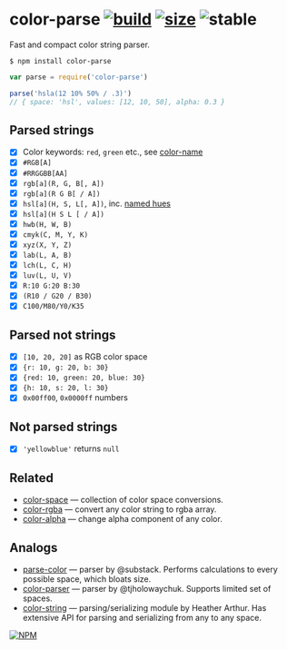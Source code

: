 # color-parse [![build](https://travis-ci.org/colorjs/color-parse.svg?branch=master)](https://travis-ci.org/colorjs/color-parse) [![size](https://img.shields.io/bundlephobia/minzip/color-parse?label=size)](https://bundlephobia.com/result?p=color-parse) ![stable](https://img.shields.io/badge/stability-unstable-yellow)

Fast and compact color string parser.

`$ npm install color-parse`

```js
var parse = require('color-parse')

parse('hsla(12 10% 50% / .3)')
// { space: 'hsl', values: [12, 10, 50], alpha: 0.3 }
```

## Parsed strings

* [x] Color keywords: `red`, `green` etc., see [color-name](https://ghub.io/color-name)
* [x] `#RGB[A]`
* [x] `#RRGGBB[AA]`
* [x] `rgb[a](R, G, B[, A])`
* [x] `rgb[a](R G B[ / A])`
* [x] `hsl[a](H, S, L[, A])`, inc. [named hues](http://dev.w3.org/csswg/css-color/#simple-hues)
* [x] `hsl[a](H S L [ / A])`
* [x] `hwb(H, W, B)`
* [x] `cmyk(C, M, Y, K)`
* [x] `xyz(X, Y, Z)`
* [x] `lab(L, A, B)`
* [x] `lch(L, C, H)`
* [x] `luv(L, U, V)`
* [x] `R:10 G:20 B:30`
* [x] `(R10 / G20 / B30)`
* [x] `C100/M80/Y0/K35`

## Parsed not strings

* [x] `[10, 20, 20]` as RGB color space
* [x] `{r: 10, g: 20, b: 30}`
* [x] `{red: 10, green: 20, blue: 30}`
* [x] `{h: 10, s: 20, l: 30}`
* [x] `0x00ff00`, `0x0000ff` numbers

## Not parsed strings

* [x] `'yellowblue'` returns `null`

## Related

* [color-space](https://npmjs.org/package/color-space) — collection of color space conversions.
* [color-rgba](https://npmjs.org/package/color-rgba) — convert any color string to rgba array.
* [color-alpha](https://npmjs.org/package/color-alpha) — change alpha component of any color.

## Analogs

* [parse-color](http://npmjs.org/package/parse-color) — parser by @substack. Performs calculations to every possible space, which bloats size.
* [color-parser](http://npmjs.org/package/color-parser) — parser by @tjholowaychuk. Supports limited set of spaces.
* [color-string](http://npmjs.org/package/color-string) — parsing/serializing module by Heather Arthur. Has extensive API for parsing and serializing from any to any space.


[![NPM](https://nodei.co/npm/color-parse.png?downloads=true&downloadRank=true&stars=true)](https://nodei.co/npm/color-parse/)
